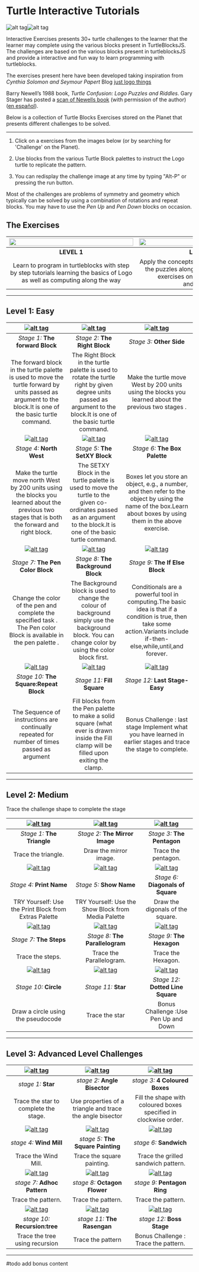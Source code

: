 Turtle Interactive Tutorials
================

![alt tag](https://rawgithub.com/sugarlabs/turtleblocksjs/master/guide/Turtle-a.png "Turtle")![alt tag](https://rawgithub.com/sugarlabs/turtleblocksjs/master/guide/Turtle-b.png "Confusion")

Interactive Exercises  presents 30+ turtle  challenges to the learner that the learner may complete using the various blocks present in TurtleBlocksJS.
The challenges are based on the various blocks present in turtleblocksJS and provide a interactive and fun way to learn programming with turtleblocks. 

The exercises present here have been developed taking inspiration from
*Cynthia Solomon and Seymour Papert* Blog  [just logo things](https://logothings.github.io/logothings/)

Barry Newell’s 1988 book, *Turtle Confusion: Logo Puzzles and
Riddles*. Gary Stager has posted a [scan of Newells book](http://constructingmodernknowledge.com/tcbook.pdf) (with
permission of the author) ([en español](http://github.com/downloads/humitos/turtle-confusion-es/la-confusion-de-la-tortuga.pdf)).

Below is a collection of Turtle Blocks Exercises  stored on the Planet
that presents different challenges to be solved.

----

1. Click on a exercises from the images below (or by searching for
'Challenge' on the Planet).

2. Use blocks from the various Turtle Block palettes to instruct the
Logo turtle to replicate the pattern.

3. You can redisplay the challenge image at any time by typing "Alt-P" or pressing the run button.

Most of the challenges are problems of symmetry and geometry which
typically can be solved by using a combination of rotations and repeat
blocks. You may have to use the *Pen Up* and *Pen Down* blocks on
occasion.

The Exercises
--------------

| <img src="https://github.com/vaibhavdaren/turtleblocksjs/blob/tutfrontend/tutcompsite/easy1.PNG" alt="" height="60%" width="335" >| <img src="https://github.com/vaibhavdaren/turtleblocksjs/blob/tutfrontend/tutcompsite/medium2.PNG" alt="" height="60%" width="335">|<img src="https://github.com/vaibhavdaren/turtleblocksjs/blob/tutfrontend/tutcompsite/advanced3.PNG" alt="" height="60%" width="335">
:-------------------------:|:-------------------------:|:-------------------------:
**LEVEL 1**  | **LEVEL 2** | **Level 3**
Learn to program in turtleblocks with step by step tutorials learning the basics of Logo as well as computing along the way  |  Apply the concepts learned in easy by solve the puzzles along the way with fun filled exercises on shapes, geometry andpolygons |Hard challenges introducing you to advanced programming concepts with challenging mathematical,art and design problems


-------------
## Level 1: Easy

| [![alt tag](https://github.com/vaibhavdaren/turtleblocksjs/blob/tutorials/tutcompsite/stage1.jpg "1")](https://turtle.sugarlabs.org/index.html?id=1529494618643297&run=True)       |   [![alt tag](https://github.com/vaibhavdaren/turtleblocksjs/blob/tutorials/tutcompsite/stage2.jpg "2")](https://turtle.sugarlabs.org/index.html?id=1526567252260030) |[![alt tag](https://github.com/vaibhavdaren/turtleblocksjs/blob/tutorials/tutcompsite/stage3.jpg "3")](https://turtle.sugarlabs.org/index.html?id=1526567252260030)
:-------------------------:|:-------------------------:|:-------------------------:
*Stage 1:* **The forward Block**           |*Stage 2:* **The Right Block**         |*Stage 3:* **Other Side**
The forward block in the turtle palette is used to move the turtle forward by units passed as argument to the block.It is one of the basic turtle command.  |  The Right Block in the turtle palette is used to rotate the turtle right by given degree units passed as argument to the block.It is one of the basic turtle command.|Make the turtle move West by 200 units using the blocks you learned about the previous two stages .
| [![alt tag](https://github.com/vaibhavdaren/turtleblocksjs/blob/tutorials/tutcompsite/stage4.jpg "4")](https://turtle.sugarlabs.org/index.html?id=1526567252260030)       |   [![alt tag](https://github.com/vaibhavdaren/turtleblocksjs/blob/tutorials/tutcompsite/level1stage5.png "5")](https://turtle.sugarlabs.org/index.html?id=1526567252260030) |[![alt tag](https://github.com/vaibhavdaren/turtleblocksjs/blob/tutorials/tutcompsite/stage6.jpg "6")](https://turtle.sugarlabs.org/index.html?id=1526567252260030)
*Stage 4:* **North West**           |*Stage 5:* **The SetXY Block**         |*Stage 6:* **The Box Palette**
Make the turtle move north West by 200 units using the blocks you learned about the previous two stages that is both the forward and right block. |  The SETXY Block in the turtle palette is used to move the turtle to the given co-ordinates passed as an argument to the block.It is one of the basic turtle command.| Boxes let you store an object, e.g., a number, and then refer to the object by using the name of the box.Learn about boxes by using them in the above exercise.
| [![alt tag](https://github.com/vaibhavdaren/turtleblocksjs/blob/tutorials/tutcompsite/stage7.jpg "7")](https://turtle.sugarlabs.org/index.html?id=1526567252260030)       |   [![alt tag](https://github.com/vaibhavdaren/turtleblocksjs/blob/tutorials/tutcompsite/stage8.jpg "8")](https://turtle.sugarlabs.org/index.html?id=1526567252260030) |[![alt tag](https://github.com/vaibhavdaren/turtleblocksjs/blob/tutorials/tutcompsite/level1stage9.jpg "9")](https://turtle.sugarlabs.org/index.html?id=1526567252260030)
*Stage 7:* **The Pen Color Block**           |*Stage 8:* **The Background Block**         |*Stage 9:* **The If Else Block**
Change  the color of the pen and complete the specified task . The Pen color Block is available in the pen palette . |  The Background block is used to change the colour of background simply use the background block. You can change color by using the color block first.|Conditionals are a powerful tool in computing.The basic idea is that if a condition is true, then take some action.Variants include  if-then-else,while,until,and forever. 
| [![alt tag](https://github.com/vaibhavdaren/turtleblocksjs/blob/tutorials/tutcompsite/stage10.png "10")](https://turtle.sugarlabs.org/index.html?id=1526567252260030)       |   [![alt tag](https://github.com/vaibhavdaren/turtleblocksjs/blob/tutorials/tutcompsite/levlel1stage11.png "11")](https://turtle.sugarlabs.org/index.html?id=1526567252260030) |[![alt tag](https://github.com/vaibhavdaren/turtleblocksjs/blob/tutorials/tutcompsite/stage12.png "12")](https://turtle.sugarlabs.org/index.html?id=1526567252260030)
*Stage 10:* **The Square:Repeat Block**            |*Stage 11:* **Fill Square**         |*Stage 12:* **Last Stage-Easy**
The Sequence of instructions are continually repeated for number of times passed as argument| Fill blocks from the Pen palette to make a solid square (what ever is drawn inside the Fill clamp will be filled upon exiting the clamp.|Bonus Challenge : last stage Implement what you have learned in earlier stages and trace the stage to complete.




-------------
## Level 2: Medium
Trace the challenge shape to complete the stage 

| [![alt tag](https://github.com/vaibhavdaren/turtleblocksjs/blob/tutorials/tutcompsite/l2stage1.png "1")](https://turtle.sugarlabs.org/index.html?id=1529494618643297&run=True)       |   [![alt tag](https://github.com/vaibhavdaren/turtleblocksjs/blob/tutorials/tutcompsite/l2stage2.png "2")](https://turtle.sugarlabs.org/index.html?id=1526567252260030) |[![alt tag](https://github.com/vaibhavdaren/turtleblocksjs/blob/tutorials/tutcompsite/l2stage3.png "3")](https://turtle.sugarlabs.org/index.html?id=1526567252260030)
:-------------------------:|:-------------------------:|:-------------------------:
*Stage 1:* **The Triangle**           |*Stage 2:* **The Mirror Image**         |*Stage 3:* **The Pentagon**
Trace the triangle.  |  Draw the mirror image.| Trace the pentagon.
| [![alt tag](https://github.com/vaibhavdaren/turtleblocksjs/blob/tutorials/tutcompsite/l2stage4.png "4")](https://turtle.sugarlabs.org/index.html?id=1526567252260030)       |   [![alt tag](https://github.com/vaibhavdaren/turtleblocksjs/blob/tutorials/tutcompsite/l2stage5.png "5")](https://turtle.sugarlabs.org/index.html?id=1526567252260030) |[![alt tag](https://github.com/vaibhavdaren/turtleblocksjs/blob/tutorials/tutcompsite/level2stage6.jpg "6")](https://turtle.sugarlabs.org/index.html?id=1526567252260030)
*Stage 4:* **Print Name**           |*Stage 5:* **Show Name**         |*Stage 6:* **Diagonals of Square**
TRY Yourself: Use the Print Block from Extras Palette |TRY Yourself: Use the Show Block from Media Palette| Draw the digonals of the square.
| [![alt tag](https://github.com/vaibhavdaren/turtleblocksjs/blob/tutorials/tutcompsite/level2stage7.png "7")](https://turtle.sugarlabs.org/index.html?id=1526567252260030)       |   [![alt tag](https://github.com/vaibhavdaren/turtleblocksjs/blob/tutorials/tutcompsite/l2stage8.png "8")](https://turtle.sugarlabs.org/index.html?id=1526567252260030) |[![alt tag](https://github.com/vaibhavdaren/turtleblocksjs/blob/tutorials/tutcompsite/l2stage9.png "9")](https://turtle.sugarlabs.org/index.html?id=1526567252260030)
*Stage 7:* **The Steps**           |*Stage 8:* **The Parallelogram**         |*Stage 9:* **The Hexagon**
Trace the steps. |  Trace the Parallelogram. | Trace the Hexagon.
| [![alt tag](https://github.com/vaibhavdaren/turtleblocksjs/blob/tutorials/tutcompsite/stage11.png "10")](https://turtle.sugarlabs.org/index.html?id=1526567252260030)       |   [![alt tag](https://github.com/vaibhavdaren/turtleblocksjs/blob/tutorials/tutcompsite/l2stage11.png "11")](https://turtle.sugarlabs.org/index.html?id=1526567252260030) |[![alt tag](https://github.com/vaibhavdaren/turtleblocksjs/blob/tutorials/tutcompsite/l2stage12.png "12")](https://turtle.sugarlabs.org/index.html?id=1526567252260030)
*Stage 10:* **Circle**            |*Stage 11:* **Star**         |*Stage 12:* **Dotted Line Square**
Draw a circle using the pseudocode | Trace the star |Bonus Challenge :Use Pen Up and Down

-------------

## Level 3: Advanced Level Challenges

| [![alt tag](https://github.com/vaibhavdaren/turtleblocksjs/blob/tutorials/tutcompsite/level3stage1.png "1")](https://turtle.sugarlabs.org/index.html?id=1529494618643297&run=True)       |   [![alt tag](https://github.com/vaibhavdaren/turtleblocksjs/blob/tutorials/tutcompsite/level3stage2.png "2")](https://turtle.sugarlabs.org/index.html?id=1526567252260030) |[![alt tag](https://github.com/vaibhavdaren/turtleblocksjs/blob/tutorials/tutcompsite/level3stage3.png "3")](https://turtle.sugarlabs.org/index.html?id=1526567252260030)
:-------------------------:|:-------------------------:|:-------------------------:
*stage 1:* **Star**           |*stage 2:* **Angle Bisector**         |*stage 3:* **4 Coloured Boxes**
Trace the star to complete the stage.  | Use properties of a triangle and trace the angle bisector |Fill the shape with coloured boxes specified in clockwise order.
| [![alt tag](https://github.com/vaibhavdaren/turtleblocksjs/blob/tutorials/tutcompsite/level3stage4.png "4")](https://turtle.sugarlabs.org/index.html?id=1526567252260030)       |   [![alt tag](https://github.com/vaibhavdaren/turtleblocksjs/blob/tutorials/tutcompsite/level3stage5.png "5")](https://turtle.sugarlabs.org/index.html?id=1526567252260030) |[![alt tag](https://github.com/vaibhavdaren/turtleblocksjs/blob/tutorials/tutcompsite/level3stage6.png "6")](https://turtle.sugarlabs.org/index.html?id=1526567252260030)
*stage 4:* **Wind Mill**           |*stage 5:* **The Square Painting**         |*stage 6:* **Sandwich**
Trace the Wind Mill. |  Trace the square painting. | Trace the grilled sandwich pattern.
| [![alt tag](https://github.com/vaibhavdaren/turtleblocksjs/blob/tutorials/tutcompsite/level3stage7.png "7")](https://turtle.sugarlabs.org/index.html?id=1526567252260030)       |   [![alt tag](https://github.com/vaibhavdaren/turtleblocksjs/blob/tutorials/tutcompsite/level3stage8.png "8")](https://turtle.sugarlabs.org/index.html?id=1526567252260030) |[![alt tag](https://github.com/vaibhavdaren/turtleblocksjs/blob/tutorials/tutcompsite/level3stage9.png "9")](https://turtle.sugarlabs.org/index.html?id=1526567252260030)
*stage 7:* **Adhoc Pattern**           |*stage 8:* **Octagon Flower**         |*stage 9:* **Pentagon Ring**
Trace the  pattern. |  Trace the  pattern. |Trace the  pattern.  
| [![alt tag](https://github.com/vaibhavdaren/turtleblocksjs/blob/tutorials/tutcompsite/level3stage10.png "10")](https://turtle.sugarlabs.org/index.html?id=1526567252260030)       |   [![alt tag](https://github.com/vaibhavdaren/turtleblocksjs/blob/tutorials/tutcompsite/level3stage11.png "11")](https://turtle.sugarlabs.org/index.html?id=1526567252260030) |[![alt tag](https://github.com/vaibhavdaren/turtleblocksjs/blob/tutorials/tutcompsite/level3stage12.PNG "12")](https://turtle.sugarlabs.org/index.html?id=1526567252260030)
*stage 10:* **Recursion:tree**            |*stage 11:* **The Rasengan**         |*stage 12:* **Boss Stage**
Trace the tree using recursion| Trace the  pattern |Bonus Challenge : Trace the  pattern. 

------
#todo add bonus content
